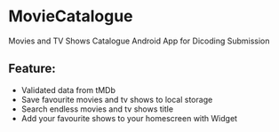 # MovieCatalogue
Movies and TV Shows Catalogue Android App for Dicoding Submission
## Feature:
- Validated data from tMDb 
- Save favourite movies and tv shows to local storage
- Search endless movies and tv shows title
- Add your favourite shows to your homescreen with Widget
